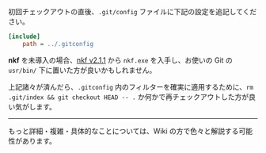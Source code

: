 初回チェックアウトの直後、`.git/config` ファイルに下記の設定を追記してください。

```ini
[include]
	path = ../.gitconfig
```

**nkf** を未導入の場合、[nkf v2.1.1](https://www.vector.co.jp/soft/win95/util/se295331.html) から `nkf.exe` を入手し、お使いの Git の `usr/bin/` 下に置いた方が良いかもしれません。

上記諸々が済んだら、`.gitconfig` 内のフィルターを確実に適用するために、`rm .git/index && git checkout HEAD -- .` か何かで再チェックアウトした方が良い気がします。

----

もっと詳細・複雑・具体的なことについては、Wiki の方で色々と解説する可能性があります。
